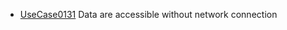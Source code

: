  * [UseCase0131](https://github.com/DomainDrivenArchitecture/ddaRequirement/blob/master/en/requirements/UseCase0131.md) Data are accessible without network connection

